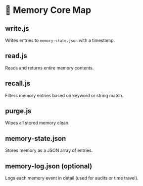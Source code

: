 # 🧠 Memory Core Map

## write.js
Writes entries to `memory-state.json` with a timestamp.

## read.js
Reads and returns entire memory contents.

## recall.js
Filters memory entries based on keyword or string match.

## purge.js
Wipes all stored memory clean.

## memory-state.json
Stores memory as a JSON array of entries.

## memory-log.json (optional)
Logs each memory event in detail (used for audits or time travel).
